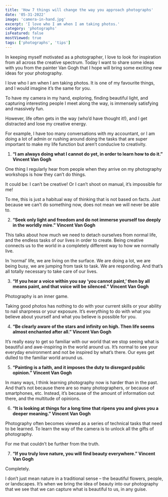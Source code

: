 ```yaml
---
title: 'How 7 things will change the way you approach photographs'
date: '05-31-2022'
image: 'camera-in-hand.jpg'
excerpt: 'I love who I am when I am taking photos.'
category: 'photographs'
isFeatured: false
mostViewed: true
tags: ['photographs', 'tips']
---
```


In keeping myself motivated as a photographer, I love to look for inspiration from all across the creative spectrum. Today I want to share some ideas with you from the painter Van Gogh that I hope will bring some exciting new ideas for your photography.

I love who I am when I am taking photos. It is one of my favourite things, and I would imagine it’s the same for you.

To have my camera in my hand, exploring, finding beautiful light, and capturing interesting people I meet along the way, is immensely satisfying and massively fun.

However, life often gets in the way (who’d have thought it!), and I get distracted and lose my creative energy.

For example, I have too many conversations with my accountant, or I am doing a lot of admin or rushing around doing the tasks that are super important to make my life function but aren’t conducive to creativity.

1. **“I am always doing what I cannot do yet, in order to learn how to do it.” Vincent Van Gogh**

One thing I regularly hear from people when they arrive on my photography workshops is how they can’t do things.

It could be: I can’t be creative! Or I can’t shoot on manual, it’s impossible for me!

To me, this is just a habitual way of thinking that is not based on facts. Just because we can’t do something now, does not mean we will never be able to.

2. **“Seek only light and freedom and do not immerse yourself too deeply in the worldly mire.” Vincent Van Gogh**

This talks about how much we need to detach ourselves from normal life, and the endless tasks of our lives in order to create. Being creative connects us to the world in a completely different way to how we normally live.

In ‘normal’ life, we are living on the surface. We are doing a lot, we are being busy, we are jumping from task to task. We are responding. And that’s all totally necessary to take care of our lives.

3. **“If you hear a voice within you say ‘you cannot paint,’ then by all means paint, and that voice will be silenced.” Vincent Van Gogh**

Photography is an inner game.

Taking good photos has nothing to do with your current skills or your ability to nail sharpness or your exposure. It’s everything to do with what you believe about yourself and what you believe is possible for you.

4. **“Be clearly aware of the stars and infinity on high. Then life seems almost enchanted after all.” Vincent Van Gogh**

It’s really easy to get so familiar with our world that we stop seeing what is beautiful and awe-inspiring in the world around us. It’s normal to see your everyday environment and not be inspired by what’s there. Our eyes get dulled to the familiar world around us.

5. **“Painting is a faith, and it imposes the duty to disregard public opinion.” Vincent Van Gogh**

In many ways, I think learning photography now is harder than in the past. And that’s not because there are so many photographers, or because of smartphones, etc. Instead, it’s because of the amount of information out there, and the multitude of opinions.

6. **“It is looking at things for a long time that ripens you and gives you a deeper meaning.” Vincent Van Gogh**

Photography often becomes viewed as a series of technical tasks that need to be learned. To learn the way of the camera is to unlock all the gifts of photography.

For me that couldn’t be further from the truth.

7. **“If you truly love nature, you will find beauty everywhere.” Vincent Van Gogh**

Completely.

I don’t just mean nature in a traditional sense – the beautiful flowers, people, or landscapes. It’s when we bring the idea of beauty into our photography that we see that we can capture what is beautiful to us, in any guise.
